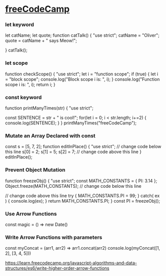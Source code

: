 # [freeCodeCamp](https://learn.freecodecamp.org/javascript-algorithms-and-data-structures/es6/)
### let keyword
let catName;
let quote;
function catTalk() {
  "use strict";
  catName = "Oliver";
  quote = catName + " says Meow!";

}
catTalk();

### let scope
function checkScope() {
"use strict";
  let i = "function scope";
  if (true) {
    let i = "block scope";
    console.log("Block scope i is: ", i);
  }
  console.log("Function scope i is: ", i);
  return i;
}

### const keyword
function printManyTimes(str) {
  "use strict";

  const SENTENCE = str + " is cool!";
  for(let i = 0; i < str.length; i+=2) {
    console.log(SENTENCE);
  }
}
printManyTimes("freeCodeCamp");

### Mutate an Array Declared with const
const s = [5, 7, 2];
function editInPlace() {
  "use strict";
  // change code below this line
  s[0] = 2;
  s[1] = 5;
  s[2] = 7;
  // change code above this line
}
editInPlace();

### Prevent Object Mutation
function freezeObj() {
  "use strict";
  const MATH_CONSTANTS = {
    PI: 3.14
  };
  Object.freeze(MATH_CONSTANTS);
  // change code below this line


  // change code above this line
  try {
    MATH_CONSTANTS.PI = 99;
  } catch( ex ) {
    console.log(ex);
  }
  return MATH_CONSTANTS.PI;
}
const PI = freezeObj();

### Use Arrow Functions
const magic = () => new Date()

### Write Arrow Functions with parameters
const myConcat = (arr1, arr2) => arr1.concat(arr2)
console.log(myConcat([1, 2], [3, 4, 5]))

https://learn.freecodecamp.org/javascript-algorithms-and-data-structures/es6/write-higher-order-arrow-functions
